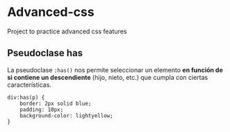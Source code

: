 # Advanced-css
Project to practice advanced css features

## Pseudoclase has

La pseudoclase `:has()` nos permite seleccionar un elemento **en función de si contiene un descendiente** (hijo, nieto, etc.) que cumpla con ciertas características.
```
div:has(p) {
    border: 2px solid blue;
    padding: 10px;
    background-color: lightyellow;
}
```
